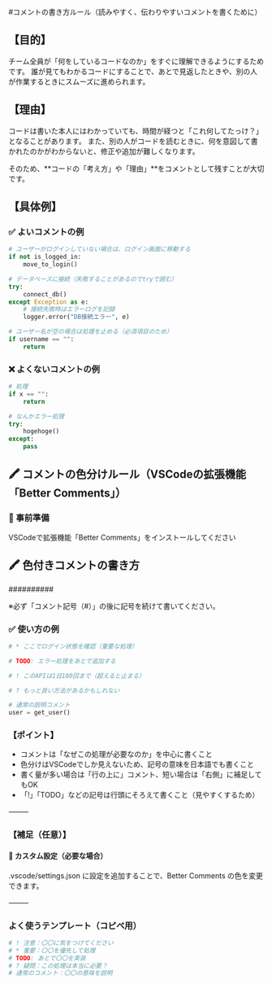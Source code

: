 #コメントの書き方ルール（読みやすく、伝わりやすいコメントを書くために）

## 【目的】

チーム全員が「何をしているコードなのか」をすぐに理解できるようにするためです。
誰が見てもわかるコードにすることで、あとで見返したときや、別の人が作業するときにスムーズに進められます。

## 【理由】

コードは書いた本人にはわかっていても、時間が経つと「これ何してたっけ？」となることがあります。
また、別の人がコードを読むときに、何を意図して書かれたのかがわからないと、修正や追加が難しくなります。

そのため、**コードの「考え方」や「理由」**をコメントとして残すことが大切です。

## 【具体例】

### ✅ よいコメントの例

``` python
# ユーザーがログインしていない場合は、ログイン画面に移動する
if not is_logged_in:
    move_to_login()
```
``` python
# データベースに接続（失敗することがあるのでtryで囲む）
try:
    connect_db()
except Exception as e:
    # 接続失敗時はエラーログを記録
    logger.error("DB接続エラー", e)
```
``` python
# ユーザー名が空の場合は処理を止める（必須項目のため）
if username == "":
    return
```


### ❌ よくないコメントの例

``` python
# 処理
if x == "":
    return
```
``` python
# なんかエラー処理
try:
    hogehoge()
except:
    pass
```

## 🖍 コメントの色分けルール（VSCodeの拡張機能「Better Comments」）

### 🔧 事前準備
VSCodeで拡張機能「Better Comments」をインストールしてください

## 🖍 色付きコメントの書き方

##########

※必ず「コメント記号（#）」の後に記号を続けて書いてください。

### ✅ 使い方の例

``` python
# * ここでログイン状態を確認（重要な処理）

# TODO: エラー処理をあとで追加する

# ! このAPIは1日100回まで（超えると止まる）

# ? もっと良い方法があるかもしれない

# 通常の説明コメント
user = get_user()
```

### 【ポイント】
- コメントは「なぜこの処理が必要なのか」を中心に書くこと
- 色分けはVSCodeでしか見えないため、記号の意味を日本語でも書くこと
- 書く量が多い場合は「行の上に」コメント、短い場合は「右側」に補足してもOK
- 「!」「TODO」などの記号は行頭にそろえて書くこと（見やすくするため）

⸻

### 【補足（任意）】

#### 🧩 カスタム設定（必要な場合）

.vscode/settings.json に設定を追加することで、Better Comments の色を変更できます。

⸻

### よく使うテンプレート（コピペ用）

``` python
# ! 注意：〇〇に気をつけてください
# * 重要：〇〇を優先して処理
# TODO: あとで〇〇を実装
# ? 疑問：この処理は本当に必要？
# 通常のコメント：〇〇の意味を説明
```




